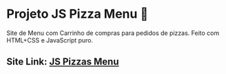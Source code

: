 # Projeto JS Pizza Menu :pizza:

Site de Menu com Carrinho de compras para pedidos de pizzas.
Feito com HTML+CSS e JavaScript puro.

## Site Link: [JS Pizzas Menu][1]


[1]: https://capelaum-pizza-cart.netlify.app/

